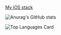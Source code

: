 [My iOS stack](https://www.evernote.com/shard/s503/sh/bc445e2f-9548-1530-04c9-7b152529c178/357bea47c5d4bded8d15a5b01df2b591)

![Anurag's GitHub stats](https://github-readme-stats.vercel.app/api?username=kirilltitov1&count_private=true)


![Top Languages Card](https://github-readme-stats.vercel.app/api/top-langs/?username=kirilltitov1)

